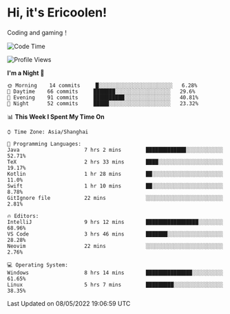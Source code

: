 # Hi, it's Ericoolen!
Coding and gaming！

<!--START_SECTION:waka-->
![Code Time](http://img.shields.io/badge/Code%20Time-237%20hrs%2050%20mins-blue)

![Profile Views](http://img.shields.io/badge/Profile%20Views-0-blue)

**I'm a Night 🦉** 

```text
🌞 Morning    14 commits     █░░░░░░░░░░░░░░░░░░░░░░░░   6.28% 
🌆 Daytime    66 commits     ███████░░░░░░░░░░░░░░░░░░   29.6% 
🌃 Evening    91 commits     ██████████░░░░░░░░░░░░░░░   40.81% 
🌙 Night      52 commits     █████░░░░░░░░░░░░░░░░░░░░   23.32%

```


📊 **This Week I Spent My Time On** 

```text
⌚︎ Time Zone: Asia/Shanghai

💬 Programming Languages: 
Java                     7 hrs 2 mins        █████████████░░░░░░░░░░░░   52.71% 
TeX                      2 hrs 33 mins       ████░░░░░░░░░░░░░░░░░░░░░   19.17% 
Kotlin                   1 hr 28 mins        ██░░░░░░░░░░░░░░░░░░░░░░░   11.0% 
Swift                    1 hr 10 mins        ██░░░░░░░░░░░░░░░░░░░░░░░   8.78% 
GitIgnore file           22 mins             ░░░░░░░░░░░░░░░░░░░░░░░░░   2.81%

🔥 Editors: 
IntelliJ                 9 hrs 12 mins       █████████████████░░░░░░░░   68.96% 
VS Code                  3 hrs 46 mins       ███████░░░░░░░░░░░░░░░░░░   28.28% 
Neovim                   22 mins             ░░░░░░░░░░░░░░░░░░░░░░░░░   2.76%

💻 Operating System: 
Windows                  8 hrs 14 mins       ███████████████░░░░░░░░░░   61.65% 
Linux                    5 hrs 7 mins        █████████░░░░░░░░░░░░░░░░   38.35%

```


 Last Updated on 08/05/2022 19:06:59 UTC
<!--END_SECTION:waka-->


